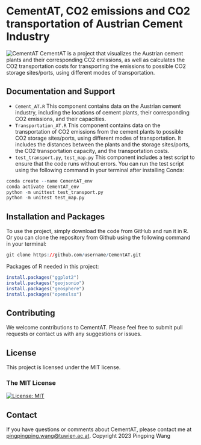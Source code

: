 # CementAT, CO2 emissions and CO2 transportation of Austrian Cement Industry

![CementAT](https://img.shields.io/badge/CementAT-v1.0-blue)
CementAT is a project that visualizes the Austrian cement plants and their corresponding CO2 emissions, as well as calculates the CO2 transportation costs for transporting the emissions to possible CO2 storage sites/ports, using different modes of transportation.

## Documentation and Support
* `Cement_AT.R`
This component contains data on the Austrian cement industry, including the locations of cement plants, their corresponding CO2 emissions, and their capacities.
* `Transportation_AT.R`
This component contains data on the transportation of CO2 emissions from the cement plants to possible CO2 storage sites/ports, using different modes of transportation. It includes the distances between the plants and the storage sites/ports, the CO2 transportation capacity, and the transportation costs.
* `test_transport.py`, `test_map.py`
This component includes a test script to ensure that the code runs without errors. You can run the test script using the following command in your terminal after installing Conda:
```r
conda create --name CementAT_env
conda activate CementAT_env
python -m unittest test_transport.py
python -m unitest test_map.py
```

## Installation and Packages
To use the project, simply download the code from GitHub and run it in R. Or you can clone the repository from Github using the following command in your terminal:
```r 
git clone https://github.com/username/CementAT.git
```

Packages of R needed in this project:
```r 
install.packages("ggplot2")
install.packages("geojsonio")
install.packages("geosphere")
install.packages("openxlsx")
```


## Contributing
We welcome contributions to CementAT. Please feel free to submit pull requests or contact us with any suggestions or issues.

## License
This project is licensed under the MIT license.
### The MIT License
[![License: MIT](https://img.shields.io/badge/License-MIT-yellow.svg)](https://opensource.org/licenses/MIT)  

## Contact
If you have questions or comments about CementAT, please contact me at pingpingping.wang@tuwien.ac.at.
Copyright 2023 Pingping Wang
